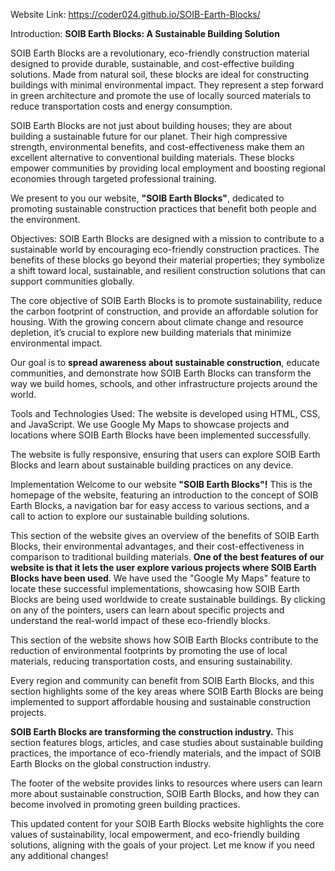 Website Link:
https://coder024.github.io/SOIB-Earth-Blocks/

Introduction:
<b>SOIB Earth Blocks: A Sustainable Building Solution</b>

SOIB Earth Blocks are a revolutionary, eco-friendly construction material designed to provide durable, sustainable, and cost-effective building solutions. Made from natural soil, these blocks are ideal for constructing buildings with minimal environmental impact. They represent a step forward in green architecture and promote the use of locally sourced materials to reduce transportation costs and energy consumption.

SOIB Earth Blocks are not just about building houses; they are about building a sustainable future for our planet. Their high compressive strength, environmental benefits, and cost-effectiveness make them an excellent alternative to conventional building materials. These blocks empower communities by providing local employment and boosting regional economies through targeted professional training.

We present to you our website, <b>"SOIB Earth Blocks"</b>, dedicated to promoting sustainable construction practices that benefit both people and the environment.

Objectives:
SOIB Earth Blocks are designed with a mission to contribute to a sustainable world by encouraging eco-friendly construction practices. The benefits of these blocks go beyond their material properties; they symbolize a shift toward local, sustainable, and resilient construction solutions that can support communities globally.

The core objective of SOIB Earth Blocks is to promote sustainability, reduce the carbon footprint of construction, and provide an affordable solution for housing. With the growing concern about climate change and resource depletion, it’s crucial to explore new building materials that minimize environmental impact.

Our goal is to <b>spread awareness about sustainable construction</b>, educate communities, and demonstrate how SOIB Earth Blocks can transform the way we build homes, schools, and other infrastructure projects around the world.

Tools and Technologies Used:
The website is developed using HTML, CSS, and JavaScript. We use Google My Maps to showcase projects and locations where SOIB Earth Blocks have been implemented successfully.

The website is fully responsive, ensuring that users can explore SOIB Earth Blocks and learn about sustainable building practices on any device.

Implementation
Welcome to our website <b>"SOIB Earth Blocks"!</b> This is the homepage of the website, featuring an introduction to the concept of SOIB Earth Blocks, a navigation bar for easy access to various sections, and a call to action to explore our sustainable building solutions.

This section of the website gives an overview of the benefits of SOIB Earth Blocks, their environmental advantages, and their cost-effectiveness in comparison to traditional building materials.
<b>One of the best features of our website is that it lets the user explore various projects where SOIB Earth Blocks have been used</b>. We have used the "Google My Maps" feature to locate these successful implementations, showcasing how SOIB Earth Blocks are being used worldwide to create sustainable buildings. By clicking on any of the pointers, users can learn about specific projects and understand the real-world impact of these eco-friendly blocks.


This section of the website shows how SOIB Earth Blocks contribute to the reduction of environmental footprints by promoting the use of local materials, reducing transportation costs, and ensuring sustainability.


Every region and community can benefit from SOIB Earth Blocks, and this section highlights some of the key areas where SOIB Earth Blocks are being implemented to support affordable housing and sustainable construction projects.


<b>SOIB Earth Blocks are transforming the construction industry.</b> This section features blogs, articles, and case studies about sustainable building practices, the importance of eco-friendly materials, and the impact of SOIB Earth Blocks on the global construction industry.

The footer of the website provides links to resources where users can learn more about sustainable construction, SOIB Earth Blocks, and how they can become involved in promoting green building practices.


This updated content for your SOIB Earth Blocks website highlights the core values of sustainability, local empowerment, and eco-friendly building solutions, aligning with the goals of your project. Let me know if you need any additional changes!